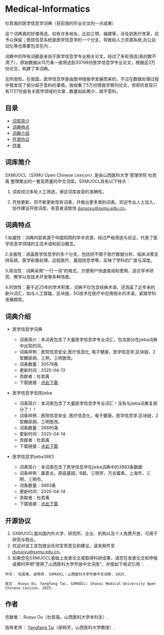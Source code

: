 # Medical-Informatics
杜若禹的医学信息学词典（目前我的毕业论文的一点成果）

这个词典真的好难筛选，如有许多地名，比如三明、福建等，涉及到医疗改革，应予以保留；医院信息系统是医学信息学的一个分支，导致如人力资源系统,办公自动化等也需要包含在内...

词典中的所有词都是来自于医学信息学专业相关论文，经过了多轮筛选(真的数不清了），原始数据从15万条一直筛选到33798份医学信息学专业论文，根据这3万份论文，构建了本词典。

总所周知，在我国，医学信息学是由图书情报学发展而来的，不过在数据处理过程中我发现了部分超乎意料的事情。我收集了5万份情报学期刊论文，惊奇的发现只有1727份是有关医学领域的文章...数量如此稀少，超乎意料。



## 目录

* [词库简介](#词库简介)
* [词典特点](#词典特点)
* [词典介绍](#词典介绍)
* [开源协议](#开源协议)
* [作者](#作者)

## 词库简介

SXMUOCL（SXMU Open Chinese Lexicon）是由山西医科大学 管理学院 杜若禹 整理推出的一套高质量的中文词库。SXMUOCL具有以下特点：

1. 词库经过多轮人工筛选，保证词库收录的准确性。

2. 开放更新，将不断更新现有词表，并推出更多类别词表。欢迎专业人士加入，协作建设开放词库，有意者请致信 duruoyu@sxmu.edu.cn。


## 词典特点

1.权威性：词典内容来源于中国知网的学术资源，经过严格筛选与验证，代表了医学信息学领域的主流术语和前沿概念。

2.全面性：涵盖医学信息学的多个分支，包括但不限于医疗数据分析、临床决策支持系统、医学影像处理、远程医疗、基因信息学等，反映了学科的广度与深度。

3.简洁性：词典采用“一行一词”的格式，方便用户快速查阅和使用，适合学术研究、教学以及技术开发等多种场景。

4.时效性：基于近25年的学术积累，词典不仅包含经典术语，还涵盖了近年来的新兴词汇，如与人工智能、区块链、5G技术在医疗中应用相关的术语，紧跟学科发展趋势。


## 词典介绍

* 医学信息学词典
	* 词表简介：本词表包含了大量医学信息学专业词汇，包含部分在jieba词典中出现的词。
	* 词条样例：医院信息安全,医疗信息化, 电子健康，医学信息学,区块链，2型糖尿病，三明，三明医改。
	* 词条数量：30578条
	* 更新时间：2025-04-13
	* 贡献者：杜若禹
	* 下载链接：[点此下载](https://github.com/shanruhai/Medical-Informatics/blob/main/%E5%8C%BB%E5%AD%A6%E4%BF%A1%E6%81%AF%E5%AD%A6%E8%AF%8D%E5%85%B8)

   
* 医学信息学去除jieba
	* 词表简介：本词表包含了大量医学信息学专业词汇！没有与jieba词重复部分了！！
	* 词条样例：医院信息安全, 医疗信息化，电子健康，医学信息学,区块链，2型糖尿病，三明医改。
	* 词条数量：26695条
	* 更新时间：2025-04-14
	* 贡献者：杜若禹
	* 下载链接：[点此下载](https://github.com/shanruhai/Medical-Informatics/blob/main/%E5%8C%BB%E5%AD%A6%E4%BF%A1%E6%81%AF%E5%AD%A6%E5%8E%BB%E9%99%A4jieba)

   
 * 医学信息学jieba3883
   	* 词表简介：本词表包含了医学信息学在jieba词典中的3883条数据
	* 词条样例：鼻窦炎，原癌基因，B超，三明市，万古霉素，上海市，三明，三明市。
	* 词条数量：3883条
	* 更新时间：2025-04-14
	* 贡献者：杜若禹
	* 下载链接：[点此下载](https://github.com/shanruhai/Medical-Informatics/blob/main/%E5%8C%BB%E5%AD%A6%E4%BF%A1%E6%81%AF%E5%AD%A6jieba3883) 



## 开源协议	

1. SXMUOCL面向国内外大学、研究所、企业、机构以及个人免费开放，可用于研究与商业。
2. 欢迎对该工具包提出任何宝贵意见和建议。请发邮件至 duruoyu@sxmu.edu.cn。
3. 如果您在SXMUOCL基础上发表论文或取得科研成果，请您在发表论文和申报成果时声明“使用了山西医科大学开放中文词库”，并按如下格式引用：

```
中文： 杜若禹, 邰杨芳. SXMUOCL：山西医科大学开放中文词库. 2025.
```

```
英文： Ruoyu Du, Yangfang Tai. SXMUOCL: Shanxi Medical University Open Chinese Lexicon. 2025.
```

## 作者

贡献者： Ruoyu Du（杜若禹，山西医科大学本科生）.

指导老师： [Yangfang Tai]( https://www.sxmu.edu.cn/gl/info/1064/2644.htm)（邰杨芳，山西医科大学教授）.
